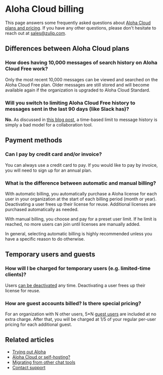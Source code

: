 # Aloha Cloud billing

This page answers some frequently asked questions about [Aloha Cloud plans and
pricing](https://zulip.com/plans). If you have any other questions, please don't hesitate to
reach out at sales@zulip.com.

## Differences between Aloha Cloud plans

### How does having 10,000 messages of search history on Aloha Cloud Free work?

Only the most recent 10,000 messages can be viewed and searched on the Aloha
Cloud Free plan. Older messages are still stored and will become available
again if the organization is upgraded to Aloha Cloud Standard.

### Will you switch to limiting Aloha Cloud Free history to messages sent in the last 90 days (like Slack has)?

**No.** As discussed in [this blog
post](https://blog.zulip.com/2022/08/26/why-slacks-free-plan-change-is-causing-an-exodus/),
a time-based limit to message history is simply a bad model for a collaboration
tool.

## Payment methods

### Can I pay by credit card and/or invoice?

You can always use a credit card to pay. If you would like to pay by invoice,
you will need to sign up for an annual plan.

### What is the difference between automatic and manual billing?

With automatic billing, you automatically purchase a Aloha license
for each user in your organization at the start of each billing period
(month or year). Deactivating a user frees up their license for reuse.
Additional licenses are purchased automatically as needed.

With manual billing, you choose and pay for a preset user limit. If
he limit is reached, no more users can join until licenses are manually
added.

In general, selecting automatic billing is highly recommended unless you
have a specific reason to do otherwise.

## Temporary users and guests

### How will I be charged for temporary users (e.g. limited-time clients)?

Users [can be
deactivated](/help/deactivate-or-reactivate-a-user#deactivate-ban-a-user) any
time. Deactivating a user frees up their license for reuse.

### How are guest accounts billed? Is there special pricing?

For an organization with N other users, 5*N [guest
users](/help/roles-and-permissions) are included at no extra charge. After that,
you will be charged at 1/5 of your regular per-user pricing for each additional
guest.

## Related articles

* [Trying out Aloha](/help/trying-out-zulip)
* [Aloha Cloud or self-hosting?](/help/zulip-cloud-or-self-hosting)
* [Migrating from other chat tools](/help/migrating-from-other-chat-tools)
* [Contact support](/help/contact-support)
